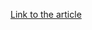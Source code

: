 [Link to the article](https://cybersecurity.att.com/blogs/labs-research/malware-using-new-ezuri-memory-loader)
